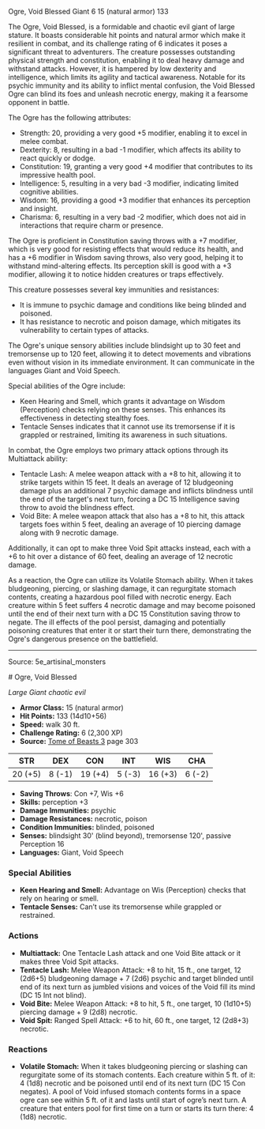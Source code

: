 <MonsterName/>Ogre, Void Blessed</MonsterName>
<CreatureType/>Giant</CreatureType>
<CR/>6</CR>
<AC/>15 (natural armor)</AC>
<HP/>133</HP>
<summary>The Ogre, Void Blessed, is a formidable and chaotic evil giant of large stature. It boasts considerable hit points and natural armor which make it resilient in combat, and its challenge rating of 6 indicates it poses a significant threat to adventurers. The creature possesses outstanding physical strength and constitution, enabling it to deal heavy damage and withstand attacks. However, it is hampered by low dexterity and intelligence, which limits its agility and tactical awareness. Notable for its psychic immunity and its ability to inflict mental confusion, the Void Blessed Ogre can blind its foes and unleash necrotic energy, making it a fearsome opponent in battle.</summary>

<detail>

The Ogre has the following attributes: 
- Strength: 20, providing a very good +5 modifier, enabling it to excel in melee combat.
- Dexterity: 8, resulting in a bad -1 modifier, which affects its ability to react quickly or dodge.
- Constitution: 19, granting a very good +4 modifier that contributes to its impressive health pool.
- Intelligence: 5, resulting in a very bad -3 modifier, indicating limited cognitive abilities.
- Wisdom: 16, providing a good +3 modifier that enhances its perception and insight.
- Charisma: 6, resulting in a very bad -2 modifier, which does not aid in interactions that require charm or presence.

The Ogre is proficient in Constitution saving throws with a +7 modifier, which is very good for resisting effects that would reduce its health, and has a +6 modifier in Wisdom saving throws, also very good, helping it to withstand mind-altering effects. Its perception skill is good with a +3 modifier, allowing it to notice hidden creatures or traps effectively.

This creature possesses several key immunities and resistances:
- It is immune to psychic damage and conditions like being blinded and poisoned.
- It has resistance to necrotic and poison damage, which mitigates its vulnerability to certain types of attacks.

The Ogre's unique sensory abilities include blindsight up to 30 feet and tremorsense up to 120 feet, allowing it to detect movements and vibrations even without vision in its immediate environment. It can communicate in the languages Giant and Void Speech.

Special abilities of the Ogre include:
- Keen Hearing and Smell, which grants it advantage on Wisdom (Perception) checks relying on these senses. This enhances its effectiveness in detecting stealthy foes.
- Tentacle Senses indicates that it cannot use its tremorsense if it is grappled or restrained, limiting its awareness in such situations.

In combat, the Ogre employs two primary attack options through its Multiattack ability:
- Tentacle Lash: A melee weapon attack with a +8 to hit, allowing it to strike targets within 15 feet. It deals an average of 12 bludgeoning damage plus an additional 7 psychic damage and inflicts blindness until the end of the target's next turn, forcing a DC 15 Intelligence saving throw to avoid the blindness effect.
- Void Bite: A melee weapon attack that also has a +8 to hit, this attack targets foes within 5 feet, dealing an average of 10 piercing damage along with 9 necrotic damage. 

Additionally, it can opt to make three Void Spit attacks instead, each with a +6 to hit over a distance of 60 feet, dealing an average of 12 necrotic damage.

As a reaction, the Ogre can utilize its Volatile Stomach ability. When it takes bludgeoning, piercing, or slashing damage, it can regurgitate stomach contents, creating a hazardous pool filled with necrotic energy. Each creature within 5 feet suffers 4 necrotic damage and may become poisoned until the end of their next turn with a DC 15 Constitution saving throw to negate. The ill effects of the pool persist, damaging and potentially poisoning creatures that enter it or start their turn there, demonstrating the Ogre's dangerous presence on the battlefield.</detail>



---

Source: 5e_artisinal_monsters

<statblock>
# Ogre, Void Blessed

*Large* *Giant* *chaotic evil*

- **Armor Class:** 15 (natural armor)
- **Hit Points:** 133 (14d10+56)
- **Speed:** walk 30 ft.
- **Challenge Rating:** 6 (2,300 XP)
- **Source:** [Tome of Beasts 3](https://koboldpress.com/kpstore/product/tome-of-beasts-3-for-5th-edition/) page 303

| STR | DEX | CON | INT | WIS | CHA |
| --- | --- | --- | --- | --- | --- |
| 20 (+5) | 8 (-1) | 19 (+4) | 5 (-3) | 16 (+3) | 6 (-2) |

- **Saving Throws**: Con +7, Wis +6
- **Skills:** perception +3
- **Damage Immunities:** psychic
- **Damage Resistances:** necrotic, poison
- **Condition Immunities:** blinded, poisoned
- **Senses:** blindsight 30' (blind beyond), tremorsense 120', passive Perception 16
- **Languages:** Giant, Void Speech

### Special Abilities

- **Keen Hearing and Smell:** Advantage on Wis (Perception) checks that rely on hearing or smell.
- **Tentacle Senses:** Can’t use its tremorsense while grappled or restrained.

### Actions

- **Multiattack:** One Tentacle Lash attack and one Void Bite attack or it makes three Void Spit attacks.
- **Tentacle Lash:** Melee Weapon Attack: +8 to hit, 15 ft., one target, 12 (2d6+5) bludgeoning damage + 7 (2d6) psychic and target blinded until end of its next turn as jumbled visions and voices of the Void fill its mind (DC 15 Int not blind).
- **Void Bite:** Melee Weapon Attack: +8 to hit, 5 ft., one target, 10 (1d10+5) piercing damage + 9 (2d8) necrotic.
- **Void Spit:** Ranged Spell Attack: +6 to hit, 60 ft., one target, 12 (2d8+3) necrotic.

### Reactions

- **Volatile Stomach:** When it takes bludgeoning piercing or slashing can regurgitate some of its stomach contents. Each creature within 5 ft. of it: 4 (1d8) necrotic and be poisoned until end of its next turn (DC 15 Con negates). A pool of Void infused stomach contents forms in a space ogre can see within 5 ft. of it and lasts until start of ogre’s next turn. A creature that enters pool for first time on a turn or starts its turn there: 4 (1d8) necrotic.


</statblock>


